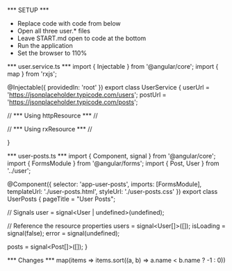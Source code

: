 *** SETUP ***
- Replace code with code from below
- Open all three user.* files
- Leave START.md open to code at the bottom
- Run the application
- Set the browser to 110%

*** user.service.ts ***
import { Injectable } from '@angular/core';
import { map } from 'rxjs';

@Injectable({
  providedIn: 'root'
})
export class UserService {
  userUrl = 'https://jsonplaceholder.typicode.com/users';
  postUrl = 'https://jsonplaceholder.typicode.com/posts';

  // *** Using httpResource *** //


  
  // *** Using rxResource *** //

}

*** user-posts.ts ***
import { Component, signal } from '@angular/core';
import { FormsModule } from '@angular/forms';
import { Post, User } from '../user';

@Component({
  selector: 'app-user-posts',
  imports: [FormsModule],
  templateUrl: './user-posts.html',
  styleUrl: './user-posts.css'
})
export class UserPosts {
  pageTitle = "User Posts";

  // Signals
  user = signal<User | undefined>(undefined);

  // Reference the resource properties
  users = signal<User[]>([]);
  isLoading = signal(false);
  error = signal(undefined);

  posts = signal<Post[]>([]);
}


*** Changes ***
  map(items => items.sort((a, b) => a.name < b.name ? -1 : 0))